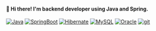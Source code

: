 #### 👋 Hi there! I'm backend developer using Java and Spring.

<!--
**samisnotthree/samisnotthree** is a ✨ _special_ ✨ repository because its `README.md` (this file) appears on your GitHub profile.

Here are some ideas to get you started:

- 🔭 I’m currently working on ...
- 🌱 I’m currently learning ...
- 👯 I’m looking to collaborate on ...
- 🤔 I’m looking for help with ...
- 💬 Ask me about ...
- 📫 How to reach me: ...
- 😄 Pronouns: ...
- ⚡ Fun fact: ...
-->

[![Java](https://img.shields.io/badge/Java-007396?style=flat-square&logo=Java&logoColor=white)](https://github.com/samisnotthree) [![SpringBoot](https://img.shields.io/badge/SpringBoot-6DB33F?style=flat-square&logo=SpringBoot&logoColor=white)](https://github.com/samisnotthree) [![Hibernate](https://img.shields.io/badge/Hibernate-59666C?style=flat-square&logo=Hibernate&logoColor=white)](https://github.com/samisnotthree) <!--[![Javascript](https://img.shields.io/badge/AngularJS-E23237?style=flat-square&logo=AngularJS&logoColor=white)](https://github.com/samisnotthree)--> [![MySQL](https://img.shields.io/badge/MySQL-4479A1?style=flat-square&logo=MySQL&logoColor=white)](https://github.com/samisnotthree) [![Oracle](https://img.shields.io/badge/Oracle-F80000?style=flat-square&logo=Oracle&logoColor=white)](https://github.com/samisnotthree) <!--[![MongoDB](https://img.shields.io/badge/MongoDB-47A248?style=flat-square&logo=MongoDB&logoColor=white)](https://github.com/samisnotthree)--> [![git](https://img.shields.io/badge/git-F05032?style=flat-square&logo=git&logoColor=white)](https://github.com/samisnotthree) 


<!-- #### 공부하는 습관을 유지하기 위해 매일 의식적으로 커밋을 하고 있습니다.🌱 -->
